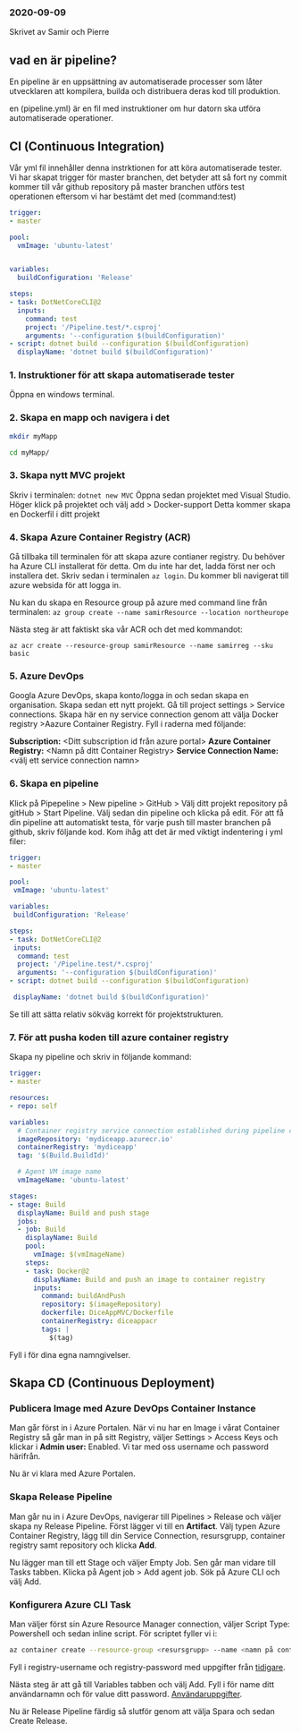 ### 2020-09-09

Skrivet av Samir och Pierre

## vad en är pipeline?

En pipeline är en uppsättning av automatiserade processer som låter utvecklaren att kompilera, builda och distribuera deras kod till produktion. 

en (pipeline.yml) är en fil med instruktioner om hur datorn ska utföra automatiserade operationer.


## CI (Continuous Integration)
Vår yml fil innehåller denna instrktionen for att köra automatiserade tester. Vi har skapat trigger för master branchen, det betyder att så fort ny commit kommer till vår github repository på master branchen utförs test operationen eftersom vi har bestämt det med (command:test)

```yaml
trigger:
- master

pool:
  vmImage: 'ubuntu-latest'


variables:
  buildConfiguration: 'Release'

steps:
- task: DotNetCoreCLI@2
  inputs: 
    command: test
    project: '/Pipeline.test/*.csproj'
    arguments: '--configuration $(buildConfiguration)'
- script: dotnet build --configuration $(buildConfiguration)
  displayName: 'dotnet build $(buildConfiguration)'
```


### 1. Instruktioner för att skapa automatiserade tester

Öppna en windows terminal. 

### 2. Skapa en mapp och navigera i det
```bash
mkdir myMapp

cd myMapp/
```

### 3. Skapa nytt MVC projekt
Skriv i terminalen: `dotnet new MVC` Öppna sedan projektet med Visual Studio.
Höger klick på projektet och välj add > Docker-support
Detta kommer skapa en Dockerfil i ditt projekt


### 4. Skapa Azure Container Registry (ACR)
Gå tillbaka till terminalen för att skapa azure contianer registry. Du behöver ha Azure CLI installerat för detta. Om du inte har det, ladda först ner och installera det. Skriv sedan i terminalen `az login`. Du kommer bli navigerat till azure websida för att logga in.

Nu kan du skapa en Resource group på azure med command line från terminalen:
`az group create --name samirResource --location northeurope`

Nästa steg är att faktiskt ska vår ACR och det med kommandot: 
```
az acr create --resource-group samirResource --name samirreg --sku basic
```


### 5. Azure DevOps
Googla Azure DevOps, skapa konto/logga in och sedan skapa en organisation. Skapa sedan ett nytt projekt. 
Gå till project settings > Service connections. Skapa här en ny service connection genom att välja Docker registry >Aazure Container Registry. Fyll i raderna med följande: 

**Subscription:** <Ditt subscription id från azure portal>
**Azure Container Registry:** <Namn på ditt Container Registry>
**Service Connection Name:** <välj ett service connection namn>


### 6. Skapa en pipeline
Klick på Pipepeline > New pipeline > GitHub > Välj ditt projekt repository på gitHub > Start Pipeline. Välj sedan din pipeline och klicka på edit. För att få din pipeline att automatiskt  testa, för varje push till master branchen på github, skriv följande kod. Kom ihåg att det är med viktigt indentering i yml filer:

```yaml
trigger:
- master

pool:
 vmImage: 'ubuntu-latest'

variables:
 buildConfiguration: 'Release'

steps:
- task: DotNetCoreCLI@2
 inputs: 
  command: test
  project: '/Pipeline.test/*.csproj'      
  arguments: '--configuration $(buildConfiguration)'
- script: dotnet build --configuration $(buildConfiguration)

 displayName: 'dotnet build $(buildConfiguration)'
```
Se till att sätta relativ sökväg korrekt för projektstrukturen.


### 7. För att pusha koden till azure container registry
Skapa ny pipeline och skriv  in följande kommand:

```yaml
trigger:
- master

resources:
- repo: self

variables:
  # Container registry service connection established during pipeline creation
  imageRepository: 'mydiceapp.azurecr.io'
  containerRegistry: 'mydiceapp'
  tag: '$(Build.BuildId)'

  # Agent VM image name
  vmImageName: 'ubuntu-latest'

stages:
- stage: Build
  displayName: Build and push stage
  jobs:
  - job: Build
    displayName: Build
    pool:
      vmImage: $(vmImageName)
    steps:
    - task: Docker@2
      displayName: Build and push an image to container registry
      inputs:
        command: buildAndPush
        repository: $(imageRepository)
        dockerfile: DiceAppMVC/Dockerfile
        containerRegistry: diceappacr
        tags: |
          $(tag)
```

Fyll i för dina egna namngivelser.


##  Skapa CD (Continuous Deployment)

### Publicera Image med Azure DevOps Container Instance
Man går först in i Azure Portalen. När vi nu har en Image i vårat Container Registry så går man in på sitt Registry, väljer Settings > Access Keys och klickar i **Admin user:** Enabled. Vi tar med oss username och password härifrån.

Nu är vi klara med Azure Portalen.


### Skapa Release Pipeline
Man går nu in i Azure DevOps, navigerar till  Pipelines > Release och väljer skapa ny Release Pipeline. Först lägger vi till en **Artifact**. Välj typen Azure Container Registry, lägg till din Service Connection, resursgrupp, container registry samt repository och klicka **Add**.

Nu lägger man till ett Stage och väljer Empty Job. Sen går man vidare till Tasks tabben. Klicka på Agent job > Add agent job. Sök på Azure CLI och välj Add. 


### Konfigurera Azure CLI Task
Man väljer först sin Azure Resource Manager connection, väljer Script Type: Powershell och sedan inline script. För scriptet fyller vi i: 
```bash
az container create --resource-group <resursgrupp> --name <namn på container> --image mydiceapp.azurecr.io/mydiceapp.azurecr.io:$(buildid) --cpu 1 --memory 1 --registry-login-server mydiceapp.azurecr.io --registry-username <användarnamn> --registry-password <lösenord> --dns-name-label aci-demo-app --ports 80
```
Fyll i registry-username och registry-password med uppgifter från [tidigare](###publicera-image-med-azure-devops-container-instance). 

Nästa steg är att gå till Variables tabben och välj Add. Fyll i för name ditt användarnamn och för value ditt password. [Användaruppgifter](###publicera-image-med-azure-devops-container-instance). 

Nu är Release Pipeline färdig så slutför genom att välja Spara och sedan Create Release.
